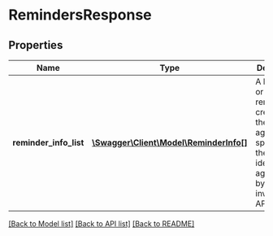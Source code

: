 # RemindersResponse

## Properties
Name | Type | Description | Notes
------------ | ------------- | ------------- | -------------
**reminder_info_list** | [**\Swagger\Client\Model\ReminderInfo[]**](ReminderInfo.md) | A list of one or more reminders created on the agreement specified by the unique identifier agreementId by the user invoking the API. | [optional] 

[[Back to Model list]](../README.md#documentation-for-models) [[Back to API list]](../README.md#documentation-for-api-endpoints) [[Back to README]](../README.md)


